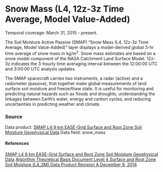 # Snow Mass (L4, 12z-3z Time Average, Model Value-Added)
Temporal coverage: March 31, 2015 - present.

The Soil Moisture Active Passive (SMAP) “Snow Mass (L4, 12z-3z Time Average, Model Value-Added)” layer displays a model-derived global 3-hr time average of snow mass in kg/m<sup>2</sup>. Snow mass estimates are based on a snow model component of the NASA Catchment Land Surface Model. 12z-3z indicates the 3-hourly time averaging interval between the 12:00:00 UTC and 3:00:00 UTC analysis updates.

The SMAP spacecraft carries two instruments, a radar (active) and a radiometer (passive), that together make global measurements of land surface soil moisture and freeze/thaw state. It is useful for monitoring and predicting natural hazards such as floods and droughts, understanding the linkages between Earth’s water, energy and carbon cycles, and reducing uncertainties in predicting weather and climate.

### Source
Data product: [SMAP L4 9 km EASE-Grid Surface and Root Zone Soil Moisture Geophysical Data](https://nsidc.org/data/spl4smgp/)
Data field: snow_mass
#### References
[SMAP L4 9 km EASE-Grid Surface and Root Zone Soil Moisture Geophysical Data](https://nsidc.org/data/spl4smgp/)
[Algorithm Theoretical Basis Document Level 4 Surface and Root Zone Soil Moisture (L4_SM) Data Product Revision A December 9, 2014](https://nsidc.org/sites/nsidc.org/files/files/272_L4_SM_RevA_web.pdf)
